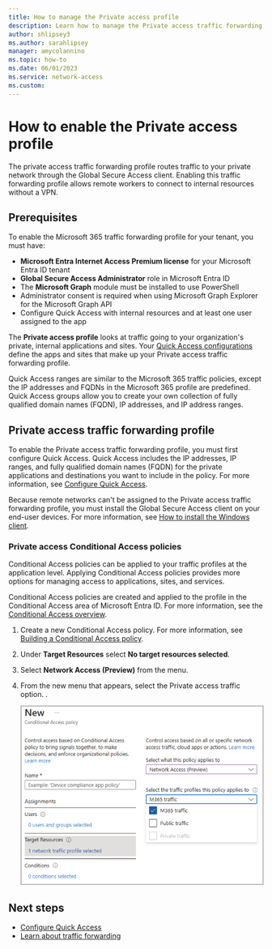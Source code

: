 ```yaml
---
title: How to manage the Private access profile
description: Learn how to manage the Private access traffic forwarding profile for Microsoft Entra Private Access.
author: shlipsey3
ms.author: sarahlipsey
manager: amycolannino
ms.topic: how-to
ms.date: 06/01/2023
ms.service: network-access
ms.custom: 
---
```


# How to enable the Private access profile

The private access traffic forwarding profile routes traffic to your private network through the Global Secure Access client. Enabling this traffic forwarding profile allows remote workers to connect to internal resources without a VPN.

## Prerequisites

To enable the Microsoft 365 traffic forwarding profile for your tenant, you must have:

- **Microsoft Entra Internet Access Premium license** for your Microsoft Entra ID tenant
- **Global Secure Access Administrator** role in Microsoft Entra ID
- The **Microsoft Graph** module must be installed to use PowerShell
- Administrator consent is required when using Microsoft Graph Explorer for the Microsoft Graph API
- Configure Quick Access with internal resources and at least one user assigned to the app

The **Private access profile** looks at traffic going to your organization's private, internal applications and sites. Your [Quick Access configurations](how-to-configure-quick-access.md) define the apps and sites that make up your Private access traffic forwarding profile.

Quick Access ranges are similar to the Microsoft 365 traffic policies, except the IP addresses and FQDNs in the Microsoft 365 profile are predefined. Quick Access groups allow you to create your own collection of fully qualified domain names (FQDN), IP addresses, and IP address ranges. 

## Private access traffic forwarding profile

To enable the Private access traffic forwarding profile, you must first configure Quick Access. Quick Access includes the IP addresses, IP ranges, and fully qualified domain names (FQDN) for the private applications and destinations you want to include in the policy. For more information, see [Configure Quick Access](how-to-configure-quick-access.md).

Because remote networks can't be assigned to the Private access traffic forwarding profile, you must install the Global Secure Access client on your end-user devices. For more information, see [How to install the Windows client](how-to-install-windows-client.md).

### Private access Conditional Access policies

<!--- need to confirm this section with PM and John --->
Conditional Access policies can be applied to your traffic profiles at the application level. Applying Conditional Access policies provides more options for managing access to applications, sites, and services.

Conditional Access policies are created and applied to the profile in the Conditional Access area of Microsoft Entra ID. For more information, see the [Conditional Access overview](../active-directory/conditional-access/overview.md).

1. Create a new Conditional Access policy. For more information, see [Building a Conditional Access policy](../active-directory/conditional-access/concept-conditional-access-policies.md).
1. Under **Target Resources** select **No target resources selected**.
1. Select **Network Access (Preview)** from the menu.
1. From the new menu that appears, select the Private access traffic option. . 

    ![Screenshot of the Conditional Access fields that relate to traffic forwarding profiles.](media/how-to-enable-private-access-profile/conditional-access-menu-options.png)

## Next steps

- [Configure Quick Access](how-to-configure-quick-access.md)
- [Learn about traffic forwarding](concept-traffic-forwarding.md)